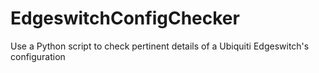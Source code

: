 # EdgeswitchConfigChecker
Use a Python script to check pertinent details of a Ubiquiti Edgeswitch's configuration
